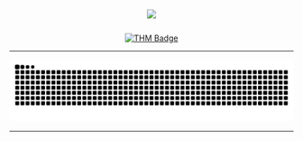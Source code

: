 <h1 align="center">
    <img src="https://readme-typing-svg.herokuapp.com?font=Fira+Code&pause=1000&center=true&vCenter=true&random=false&width=435&lines=I'm+Krysti4n" />
</h1>
<a href="https://tryhackme.com/p/Krysti4n">
  <center><img src="https://tryhackme-badges.s3.amazonaws.com/Krysti4n.png" alt="THM Badge" style="width: 315px; height: auto;"/></center>
</a>

<hr/>

  <img src="https://raw.githubusercontent.com/xKrysti4n/xKrysti4n/output/github-contribution-grid-snake-dark.svg" alt="Snake animation" />

<hr/>

